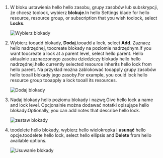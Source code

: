 1. <span data-ttu-id="93b8d-101">W bloku ustawienia hello hello zasobu, grupy zasobów lub subskrypcji, że chcesz toolock, wybierz **blokuje**.</span><span class="sxs-lookup"><span data-stu-id="93b8d-101">In hello Settings blade for hello resource, resource group, or subscription that you wish toolock, select **Locks**.</span></span>
   
      ![Wybierz blokady](./media/resource-manager-lock-resources/select-lock.png)
2. <span data-ttu-id="93b8d-103">Wybierz tooadd blokady, **Dodaj**.</span><span class="sxs-lookup"><span data-stu-id="93b8d-103">tooadd a lock, select **Add**.</span></span> <span data-ttu-id="93b8d-104">Zaznacz hello nadrzędnej, toocreate blokady na poziomie nadrzędnym.</span><span class="sxs-lookup"><span data-stu-id="93b8d-104">If you want toocreate a lock at a parent level, select hello parent.</span></span> <span data-ttu-id="93b8d-105">Hello aktualnie zaznaczonego zasobu dziedziczy blokady hello hello nadrzędnej.</span><span class="sxs-lookup"><span data-stu-id="93b8d-105">hello currently selected resource inherits hello lock from hello parent.</span></span> <span data-ttu-id="93b8d-106">Na przykład można zablokować tooapply grupy zasobów hello tooall blokady jego zasoby.</span><span class="sxs-lookup"><span data-stu-id="93b8d-106">For example, you could lock hello resource group tooapply a lock tooall its resources.</span></span>
   
      ![Dodaj blokady](./media/resource-manager-lock-resources/add-lock.png) 
3. <span data-ttu-id="93b8d-108">Nadaj blokady hello poziomu blokady i nazwę.</span><span class="sxs-lookup"><span data-stu-id="93b8d-108">Give hello lock a name and lock level.</span></span> <span data-ttu-id="93b8d-109">Opcjonalnie można dodawać notatki opisujące hello blokady.</span><span class="sxs-lookup"><span data-stu-id="93b8d-109">Optionally, you can add notes that describe hello lock.</span></span>
   
      ![zestaw blokady](./media/resource-manager-lock-resources/set-lock.png) 
4. <span data-ttu-id="93b8d-111">toodelete hello blokady, wybierz hello wielokropka i **usunąć** hello opcje.</span><span class="sxs-lookup"><span data-stu-id="93b8d-111">toodelete hello lock, select hello ellipsis and **Delete** from hello available options.</span></span>
   
      ![Usuwanie blokady](./media/resource-manager-lock-resources/delete-lock.png) 

